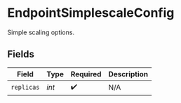 # EndpointSimplescaleConfig

Simple scaling options.


## Fields

| Field              | Type               | Required           | Description        |
| ------------------ | ------------------ | ------------------ | ------------------ |
| `replicas`         | *int*              | :heavy_check_mark: | N/A                |